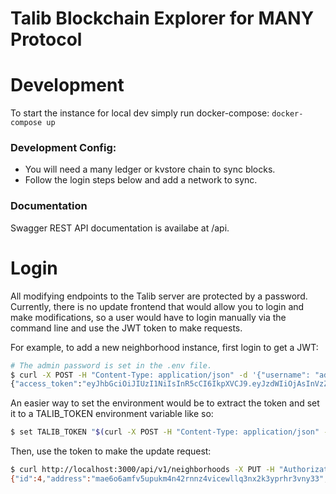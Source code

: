 # Talib Blockchain Explorer for MANY Protocol

# Development 

To start the instance for local dev simply run docker-compose:
`docker-compose up`

### Development Config: 
- You will need a many ledger or kvstore chain to sync blocks.
- Follow the login steps below and add a network to sync.

### Documentation
Swagger REST API documentation is availabe at /api. 

# Login
All modifying endpoints to the Talib server are protected by a password. Currently, there is no update frontend that would allow you to login and make modifications, so a user would have to login manually via the command line and use the JWT token to make requests.

For example, to add a new neighborhood instance, first login to get a JWT:

```bash
# The admin password is set in the .env file.
$ curl -X POST -H "Content-Type: application/json" -d '{"username": "admin", "password":"admin"}' http://localhost:3000/api/v1/auth/login
{"access_token":"eyJhbGciOiJIUzI1NiIsInR5cCI6IkpXVCJ9.eyJzdWIiOjAsInVzZXJuYW1lIjoiYWRtaW4iLCJpYXQiOjE2ODU2NTE3MDcsImV4cCI6MTY4NTY1MTc2N30.iR41GGP2zqNrfyoTXd6Ul7t7_Q4tHg0r1gHZj7D_OvA"}
```

An easier way to set the environment would be to extract the token and set it to a TALIB_TOKEN environment variable like so:

```bash
$ set TALIB_TOKEN "$(curl -X POST -H "Content-Type: application/json" -d '{"username": "admin", "password":"admin"}' http://localhost:3000/api/v1/auth/login | jq -r .access_token)"
```

Then, use the token to make the update request:

```bash
$ curl http://localhost:3000/api/v1/neighborhoods -X PUT -H "Authorization: Bearer $TALIB_TOKEN" -H "Content-Type: application/json" -d '{"name": "Manifest QA Neighborhood", "description": "The Ledger QA neighborhood of the Manifest network.", "url": "https://qa-api.liftedinit.tech"}'
{"id":4,"address":"mae6o6amfv5upukm4n42rnnz4vicewllq3nx2k3yprhr3vny33","url":"https://qa-api.liftedinit.tech/","name":"Manifest QA Neighborhood","description":null}⏎
```
